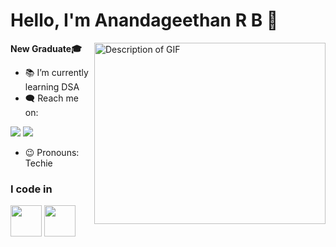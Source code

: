 # Hello, I'm Anandageethan R B 👋
**New Graduate🎓**
<img align="right" width="370" height="290" src="file:///C:/Users/ANANDGEETHAN/Downloads/Software/your-gif-file.gif" alt="Description of GIF">
- 📚 I’m currently learning DSA
- 🗨️ Reach me on:
  
[<img src="https://img.icons8.com/?size=50&id=MR3dZdlA53te&format=png" />](https://www.linkedin.com/in/anandageethan-r-b-b80334250/) [<img src="https://img.icons8.com/?size=50&id=nj0Uj45LGUYh&format=png" />](https://www.instagram.com/anandageethan_rb/)
- 😉 Pronouns: Techie
### I code in
<img height="50" width="50" src="https://img.icons8.com/color/48/000000/java-coffee-cup-logo.png" /> <img height="50" width="50" src="https://img.icons8.com/color/48/000000/mysql-logo.png"/>



